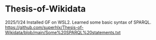 # Thesis-of-Wikidata

2025/1/24 Installed GF on WSL2. Learned some basic syntax of SPARQL. https://github.com/superhlx/Thesis-of-Wikidata/blob/main/Some%20SPARQL%20statements.txt
